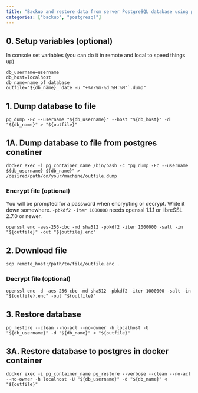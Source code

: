 ```yaml
---
title: "Backup and restore data from server PostgreSQL database using pg_dump to local database"
categories: ["backup", "postgresql"]
---
```



## 0. Setup variables (optional)
In console set variables (you can do it in remote and local to speed things up)

    db_username=username
    db_host=localhost
    db_name=name_of_database
    outfile="${db_name}_`date -u "+%Y-%m-%d_%H:%M"`.dump"

## 1. Dump database to file
    pg_dump -Fc --username "${db_username}" --host "${db_host}" -d "${db_name}" > "${outfile}"

## 1A. Dump database to file from postgres conatiner
    docker exec -i pg_container_name /bin/bash -c "pg_dump -Fc --username ${db_username} ${db_name}" > /desired/path/on/your/machine/outfile.dump

### Encrypt file (optional)
You will be prompted for a password when encrypting or decrypt. Write it down somewhere.
`-pbkdf2 -iter 1000000` needs openssl 1.1.1 or libreSSL 2.7.0 or newer.

    openssl enc -aes-256-cbc -md sha512 -pbkdf2 -iter 1000000 -salt -in "${outfile}" -out "${outfile}.enc"

## 2. Download file
    scp remote_host:/path/to/file/outfile.enc .

###  Decrypt file (optional)
    openssl enc -d -aes-256-cbc -md sha512 -pbkdf2 -iter 1000000 -salt -in "${outfile}.enc" -out "${outfile}"

## 3. Restore database
    pg_restore --clean --no-acl --no-owner -h localhost -U "${db_username}" -d "${db_name}" < "${outfile}"

## 3A. Restore database to postgres in docker container
    docker exec -i pg_container_name pg_restore --verbose --clean --no-acl --no-owner -h localhost -U "${db_username}" -d "${db_name}" < "${outfile}"